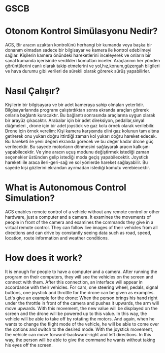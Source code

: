 # GSCB

# Otonom Kontrol Simülasyonu Nedir?

ACS, Bir aracın uzaktan kontrolünü herhangi bir kumanda veya başka bir donanım olmadan sadece bir bilgisayar ve kamera ile kontrol edebilmeyi sağlar. Kişilerin kamera önündeki hareketlerini inceleyerek ve onların bir sanal kumanda içerisinde verdikleri komutları inceler. Araçlarının her yönden görüntülerini canlı olarak takip etmelerini ve yol,hız,konum,güzergah bilgileri ve hava durumu gibi verileri de sürekli olarak görerek sürüş yapabilirler.

# Nasıl Çalışır?
Kişilerin bir bilgisayara ve bir adet kameraya sahip olmaları yeterlidir. Bilgisayarlarında programı çalıştırdıktan sonra ekranda araçları görerek onlarla bağlantı kuracaktır. Bu bağlantı sonrasında araçlarına uygun olarak bir arayüz çıkacaktır. Arabalar için bir adet direksiyon, pedallar,sinyal düğmeleri , drone için bir adet joystick ve gaz kolu örnek olarak verilebilir. 
Drone için örnek verelim:
Kişi kamera karşısında elini gaz kolunun tam altına getirerek onu yukarı doğru ittirdiği zaman kol yukarı doğru hareket edecek. Bu hareketi ile yeni değeri ekranda görecek ve bu değer kadar drone güç verilecektir. Bu sayede motorların dönmesini sağlayarak aracın kalkışını yapabilecektir. Ve yine aracın uçuş modunu değiştirmek istediği zaman seçenekler üstünden gelip istediği moda geçiş yapabilecektir. Joystick hareketi ile araca ileri-geri-sağ ve sol yönlerde hareket sağlayabilir. Bu sayede kişi gözlerini ekrandan ayırmadan istediği komutu verebiecektir.

# What is Autonomous Control Simulation?

ACS enables remote control of a vehicle without any remote control or other hardware, just a computer and a camera. It examines the movements of people in front of the camera and examines the commands they give in a virtual remote control. They can follow live images of their vehicles from all directions and can drive by constantly seeing data such as road, speed, location, route information and weather conditions.

# How does it work?
It is enough for people to have a computer and a camera. After running the program on their computers, they will see the vehicles on the screen and connect with them. After this connection, an interface will appear in accordance with their vehicles. For cars, one steering wheel, pedals, signal buttons, one joystick and throttle for the drone can be given as examples. 
Let's give an example for the drone:
When the person brings his hand right under the throttle in front of the camera and pushes it upwards, the arm will move upwards. With this movement, the new value will be displayed on the screen and the drone will be powered up to this value. In this way, the vehicle will be able to take off by rotating the motors. And again, when he wants to change the flight mode of the vehicle, he will be able to come over the options and switch to the desired mode. With the joystick movement, the vehicle can move forward-backward-right and left directions. In this way, the person will be able to give the command he wants without taking his eyes off the screen.
